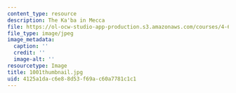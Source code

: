 ```yaml
---
content_type: resource
description: The Ka'ba in Mecca
file: https://ol-ocw-studio-app-production.s3.amazonaws.com/courses/4-614-religious-architecture-and-islamic-cultures-fall-2002/4125a1dac6e88d53f69ac60a7781c1c1_1001thumbnail.jpg
file_type: image/jpeg
image_metadata:
  caption: ''
  credit: ''
  image-alt: ''
resourcetype: Image
title: 1001thumbnail.jpg
uid: 4125a1da-c6e8-8d53-f69a-c60a7781c1c1
---
```

